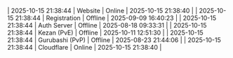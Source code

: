 | 2025-10-15 21:38:44 | Website | Online | 2025-10-15 21:38:40 |
| 2025-10-15 21:38:44 | Registration | Offline | 2025-09-09 16:40:23 |
| 2025-10-15 21:38:44 | Auth Server | Offline | 2025-08-18 09:33:31 |
| 2025-10-15 21:38:44 | Kezan (PvE) | Offline | 2025-10-11 12:51:30 |
| 2025-10-15 21:38:44 | Gurubashi (PvP) | Offline | 2025-08-23 21:44:06 |
| 2025-10-15 21:38:44 | Cloudflare | Online | 2025-10-15 21:38:40 |
